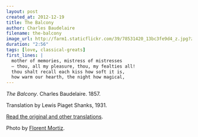 ```yaml
---
layout: post
created_at: 2012-12-19
title: The Balcony
author: Charles Baudelaire
filename: the-balcony
image_url: http://farm1.staticflickr.com/39/78531420_13bc3fe9d4_z.jpg?zz=1
duration: "2:56"
tags: [love, classical-greats]
first_lines: |
  mother of memories, mistress of mistresses
  — thou, all my pleasure, thou, my fealties all!
  thou shalt recall each kiss how soft it is,
  how warm our hearth, the night how magical,
---
```


_The Balcony_.  Charles Baudelaire.  1857.

Translation by Lewis Piaget Shanks, 1931.

[Read the original and other translations](http://fleursdumal.org/poem/133).

Photo by [Florent Mortiz](http://www.flickr.com/photos/mrfenwick/78531420/).
